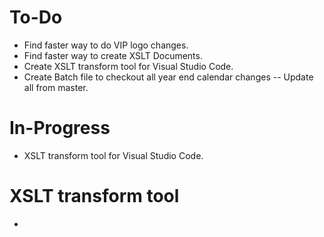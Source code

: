 # To-Do
* Find faster way to do VIP logo changes.
* Find faster way to create XSLT Documents.
* Create XSLT transform tool for Visual Studio Code.
* Create Batch file to checkout all year end calendar changes -- Update all from master.

# In-Progress
* XSLT transform tool for Visual Studio Code.

# XSLT transform tool
* 